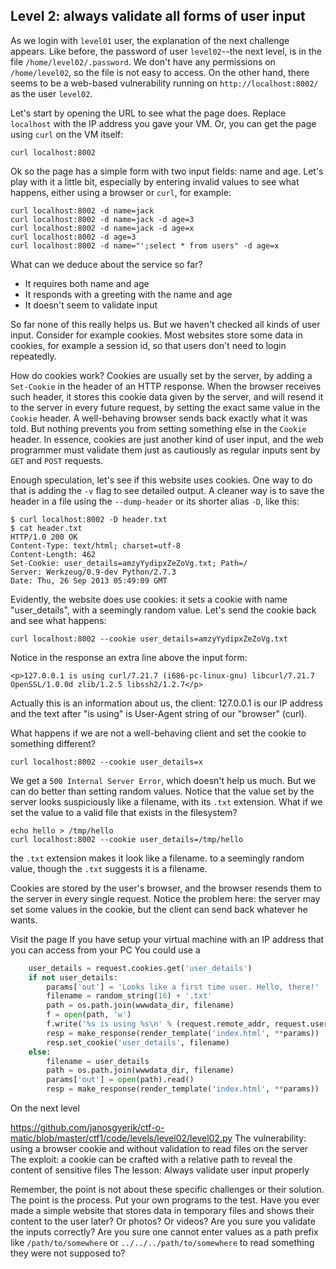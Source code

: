 ## Level 2: always validate all forms of user input

As we login with `level01` user,
the explanation of the next challenge appears.
Like before,
the password of user `level02`--the next level,
is in the file `/home/level02/.password`.
We don't have any permissions on `/home/level02`,
so the file is not easy to access.
On the other hand,
there seems to be a web-based vulnerability
running on `http://localhost:8002/` as the user `level02`.

Let's start by opening the URL to see what the page does.
Replace `localhost` with the IP address you gave your VM.
Or, you can get the page using `curl` on the VM itself:

    curl localhost:8002

Ok so the page has a simple form with two input fields:
name and age.
Let's play with it a little bit,
especially by entering invalid values to see what happens,
either using a browser or `curl`, for example:

    curl localhost:8002 -d name=jack
    curl localhost:8002 -d name=jack -d age=3
    curl localhost:8002 -d name=jack -d age=x
    curl localhost:8002 -d age=3
    curl localhost:8002 -d name="';select * from users" -d age=x

What can we deduce about the service so far?

- It requires both name and age
- It responds with a greeting with the name and age
- It doesn't seem to validate input

So far none of this really helps us.
But we haven't checked all kinds of user input.
Consider for example cookies.
Most websites store some data in cookies,
for example a session id,
so that users don't need to login repeatedly.

How do cookies work?
Cookies are usually set by the server,
by adding a `Set-Cookie` in the header of an HTTP response.
When the browser receives such header,
it stores this cookie data given by the server,
and will resend it to the server in every future request,
by setting the exact same value in the `Cookie` header.
A well-behaving browser sends back exactly what it was told.
But nothing prevents you from setting something else in the `Cookie` header.
In essence, cookies are just another kind of user input,
and the web programmer must validate them just as cautiously as regular inputs sent by `GET` and `POST` requests.

Enough speculation,
let's see if this website uses cookies.
One way to do that is adding the `-v` flag to see detailed output.
A cleaner way is to save the header in a file using the `--dump-header` or its shorter alias `-D`, like this:

    $ curl localhost:8002 -D header.txt
    $ cat header.txt 
    HTTP/1.0 200 OK
    Content-Type: text/html; charset=utf-8
    Content-Length: 462
    Set-Cookie: user_details=amzyYydipxZeZoVg.txt; Path=/
    Server: Werkzeug/0.9-dev Python/2.7.3
    Date: Thu, 26 Sep 2013 05:49:09 GMT

Evidently, the website does use cookies:
it sets a cookie with name "user_details",
with a seemingly random value.
Let's send the cookie back and see what happens:

    curl localhost:8002 --cookie user_details=amzyYydipxZeZoVg.txt

Notice in the response an extra line above the input form:

    <p>127.0.0.1 is using curl/7.21.7 (i686-pc-linux-gnu) libcurl/7.21.7 OpenSSL/1.0.0d zlib/1.2.5 libssh2/1.2.7</p>

Actually this is an information about us, the client:
127.0.0.1 is our IP address and the text after "is using" is User-Agent string of our "browser" (curl).

What happens if we are not a well-behaving client and set the cookie to something different?

    curl localhost:8002 --cookie user_details=x

We get a `500 Internal Server Error`,
which doesn't help us much.
But we can do better than setting random values.
Notice that the value set by the server looks suspiciously like a filename,
with its `.txt` extension.
What if we set the value to a valid file that exists in the filesystem?

    echo hello > /tmp/hello
    curl localhost:8002 --cookie user_details=/tmp/hello

the `.txt` extension makes it look like a filename.
to a seemingly random value,
though the `.txt` suggests it is a filename.


Cookies are stored by the user's browser,
and the browser resends them to the server in every single request.
Notice the problem here:
the server may set some values in the cookie,
but the client can send back whatever he wants.

Visit the page 
If you have setup your virtual machine with an IP address
that you can access from your PC
You could use a 

```python
    user_details = request.cookies.get('user_details')
    if not user_details:
        params['out'] = 'Looks like a first time user. Hello, there!'
        filename = random_string(16) + '.txt'
        path = os.path.join(wwwdata_dir, filename)
        f = open(path, 'w')
        f.write('%s is using %s\n' % (request.remote_addr, request.user_agent))
        resp = make_response(render_template('index.html', **params))
        resp.set_cookie('user_details', filename)
    else:
        filename = user_details
        path = os.path.join(wwwdata_dir, filename)
        params['out'] = open(path).read()
        resp = make_response(render_template('index.html', **params))
```

On the next level

https://github.com/janosgyerik/ctf-o-matic/blob/master/ctf1/code/levels/level02/level02.py
The vulnerability: using a browser cookie and without validation
to read files on the server The exploit: a cookie can be crafted
with a relative path to reveal the content of sensitive files The
lesson: Always validate user input properly

Remember, the point is not about these specific challenges or their solution.
The point is the process.
Put your own programs to the test.
Have you ever made a simple website that stores data in temporary files and shows their content to the user later?
Or photos? Or videos?
Are you sure you validate the inputs correctly?
Are you sure one cannot enter values as a path prefix like `/path/to/somewhere` or `../../../path/to/somewhere` to read something they were not supposed to?
